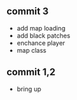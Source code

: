 ## commit 3
  * add map loading
  * add black patches
  * enchance player
  * map class

## commit 1,2
  * bring up